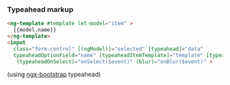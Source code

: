 ### Typeahead markup

```html
<ng-template #template let-model="item" >
  {{model.name}}
</ng-template>
<input 
  class="form-control" [(ngModel)]="selected" [typeahead]="data"
  typeaheadOptionField="name" [typeaheadItemTemplate]="template" [typeaheadMinLength]="0" 
   (typeaheadOnSelect)="onSelect($event)" (blur)="onBlur($event)" >
```

(using <a href="https://valor-software.com/ngx-bootstrap/#/typeahead" target="_blank">ngx-bootstrap</a> typeahead)